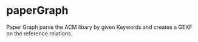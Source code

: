 paperGraph
==========

Paper Graph parse the ACM libary by given Keywords and creates a GEXF on the reference relations. 